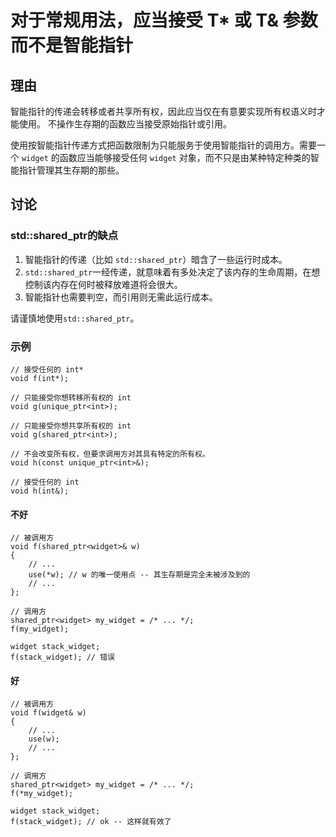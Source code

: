 <h1>对于常规用法，应当接受 T* 或 T& 参数而不是智能指针</h1>

<h2>理由</h2>

智能指针的传递会转移或者共享所有权，因此应当仅在有意要实现所有权语义时才能使用。 不操作生存期的函数应当接受原始指针或引用。

使用按智能指针传递方式把函数限制为只能服务于使用智能指针的调用方。需要一个 `widget` 的函数应当能够接受任何 `widget` 对象，而不只是由某种特定种类的智能指针管理其生存期的那些。

<h2>讨论</h2>

<h3>std::shared_ptr的缺点</h3>

1. 智能指针的传递（比如 `std::shared_ptr`）暗含了一些运行时成本。
2. `std::shared_ptr`一经传递，就意味着有多处决定了该内存的生命周期，在想控制该内存在何时被释放难道将会很大。
3. 智能指针也需要判空，而引用则无需此运行成本。

请谨慎地使用`std::shared_ptr`。

<h3>示例</h3>

    // 接受任何的 int*
    void f(int*);

    // 只能接受你想转移所有权的 int
    void g(unique_ptr<int>);

    // 只能接受你想共享所有权的 int
    void g(shared_ptr<int>);

    // 不会改变所有权，但要求调用方对其具有特定的所有权。
    void h(const unique_ptr<int>&);

    // 接受任何的 int
    void h(int&);

<h4>不好</h4>

    // 被调用方
    void f(shared_ptr<widget>& w)
    {
        // ...
        use(*w); // w 的唯一使用点 -- 其生存期是完全未被涉及到的
        // ...
    };

    // 调用方
    shared_ptr<widget> my_widget = /* ... */;
    f(my_widget);

    widget stack_widget;
    f(stack_widget); // 错误



<h4>好</h4>

    // 被调用方
    void f(widget& w)
    {
        // ...
        use(w);
        // ...
    };

    // 调用方
    shared_ptr<widget> my_widget = /* ... */;
    f(*my_widget);

    widget stack_widget;
    f(stack_widget); // ok -- 这样就有效了